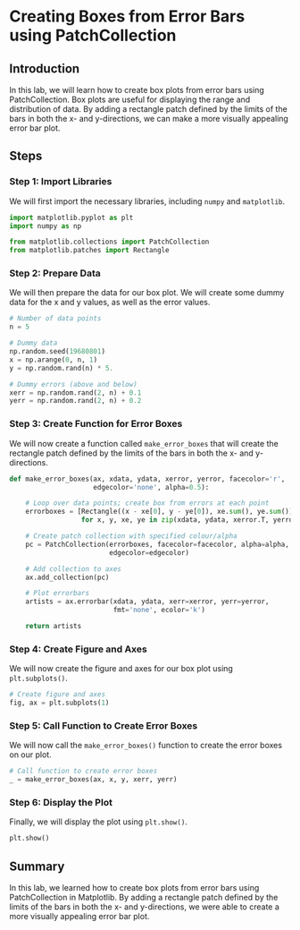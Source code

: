 # Creating Boxes from Error Bars using PatchCollection

## Introduction

In this lab, we will learn how to create box plots from error bars using PatchCollection. Box plots are useful for displaying the range and distribution of data. By adding a rectangle patch defined by the limits of the bars in both the x- and y-directions, we can make a more visually appealing error bar plot.

## Steps

### Step 1: Import Libraries

We will first import the necessary libraries, including `numpy` and `matplotlib`.

```python
import matplotlib.pyplot as plt
import numpy as np

from matplotlib.collections import PatchCollection
from matplotlib.patches import Rectangle
```

### Step 2: Prepare Data

We will then prepare the data for our box plot. We will create some dummy data for the x and y values, as well as the error values.

```python
# Number of data points
n = 5

# Dummy data
np.random.seed(19680801)
x = np.arange(0, n, 1)
y = np.random.rand(n) * 5.

# Dummy errors (above and below)
xerr = np.random.rand(2, n) + 0.1
yerr = np.random.rand(2, n) + 0.2
```

### Step 3: Create Function for Error Boxes

We will now create a function called `make_error_boxes` that will create the rectangle patch defined by the limits of the bars in both the x- and y-directions.

```python
def make_error_boxes(ax, xdata, ydata, xerror, yerror, facecolor='r',
                     edgecolor='none', alpha=0.5):

    # Loop over data points; create box from errors at each point
    errorboxes = [Rectangle((x - xe[0], y - ye[0]), xe.sum(), ye.sum())
                  for x, y, xe, ye in zip(xdata, ydata, xerror.T, yerror.T)]

    # Create patch collection with specified colour/alpha
    pc = PatchCollection(errorboxes, facecolor=facecolor, alpha=alpha,
                         edgecolor=edgecolor)

    # Add collection to axes
    ax.add_collection(pc)

    # Plot errorbars
    artists = ax.errorbar(xdata, ydata, xerr=xerror, yerr=yerror,
                          fmt='none', ecolor='k')

    return artists
```

### Step 4: Create Figure and Axes

We will now create the figure and axes for our box plot using `plt.subplots()`.

```python
# Create figure and axes
fig, ax = plt.subplots(1)
```

### Step 5: Call Function to Create Error Boxes

We will now call the `make_error_boxes()` function to create the error boxes on our plot.

```python
# Call function to create error boxes
_ = make_error_boxes(ax, x, y, xerr, yerr)
```

### Step 6: Display the Plot

Finally, we will display the plot using `plt.show()`.

```python
plt.show()
```

## Summary

In this lab, we learned how to create box plots from error bars using PatchCollection in Matplotlib. By adding a rectangle patch defined by the limits of the bars in both the x- and y-directions, we were able to create a more visually appealing error bar plot.
